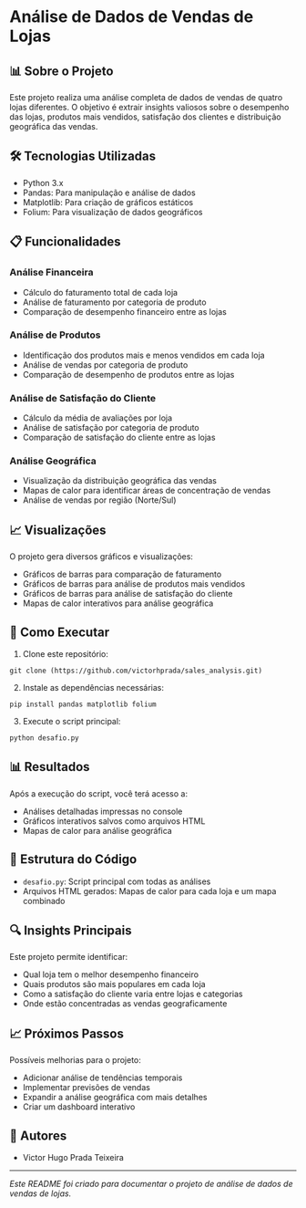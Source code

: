 # Análise de Dados de Vendas de Lojas

## 📊 Sobre o Projeto

Este projeto realiza uma análise completa de dados de vendas de quatro lojas diferentes. O objetivo é extrair insights valiosos sobre o desempenho das lojas, produtos mais vendidos, satisfação dos clientes e distribuição geográfica das vendas.

## 🛠️ Tecnologias Utilizadas

- Python 3.x
- Pandas: Para manipulação e análise de dados
- Matplotlib: Para criação de gráficos estáticos
- Folium: Para visualização de dados geográficos

## 📋 Funcionalidades

### Análise Financeira
- Cálculo do faturamento total de cada loja
- Análise de faturamento por categoria de produto
- Comparação de desempenho financeiro entre as lojas

### Análise de Produtos
- Identificação dos produtos mais e menos vendidos em cada loja
- Análise de vendas por categoria de produto
- Comparação de desempenho de produtos entre as lojas

### Análise de Satisfação do Cliente
- Cálculo da média de avaliações por loja
- Análise de satisfação por categoria de produto
- Comparação de satisfação do cliente entre as lojas

### Análise Geográfica
- Visualização da distribuição geográfica das vendas
- Mapas de calor para identificar áreas de concentração de vendas
- Análise de vendas por região (Norte/Sul)

## 📈 Visualizações

O projeto gera diversos gráficos e visualizações:
- Gráficos de barras para comparação de faturamento
- Gráficos de barras para análise de produtos mais vendidos
- Gráficos de barras para análise de satisfação do cliente
- Mapas de calor interativos para análise geográfica

## 🚀 Como Executar

1. Clone este repositório:
```
git clone (https://github.com/victorhprada/sales_analysis.git)
```

2. Instale as dependências necessárias:
```
pip install pandas matplotlib folium
```

3. Execute o script principal:
```
python desafio.py
```

## 📊 Resultados

Após a execução do script, você terá acesso a:
- Análises detalhadas impressas no console
- Gráficos interativos salvos como arquivos HTML
- Mapas de calor para análise geográfica

## 📝 Estrutura do Código

- `desafio.py`: Script principal com todas as análises
- Arquivos HTML gerados: Mapas de calor para cada loja e um mapa combinado

## 🔍 Insights Principais

Este projeto permite identificar:
- Qual loja tem o melhor desempenho financeiro
- Quais produtos são mais populares em cada loja
- Como a satisfação do cliente varia entre lojas e categorias
- Onde estão concentradas as vendas geograficamente

## 📈 Próximos Passos

Possíveis melhorias para o projeto:
- Adicionar análise de tendências temporais
- Implementar previsões de vendas
- Expandir a análise geográfica com mais detalhes
- Criar um dashboard interativo


## 👥 Autores

- Victor Hugo Prada Teixeira

---

*Este README foi criado para documentar o projeto de análise de dados de vendas de lojas.* 
